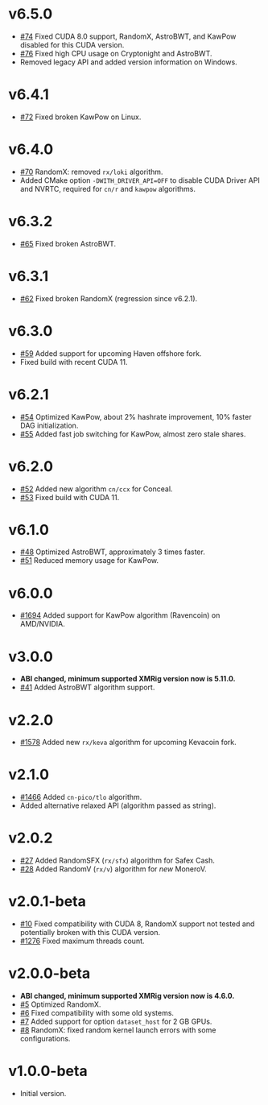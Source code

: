 # v6.5.0
- [#74](https://github.com/xmrig/xmrig-cuda/pull/74) Fixed CUDA 8.0 support, RandomX, AstroBWT, and KawPow disabled for this CUDA version.
- [#76](https://github.com/xmrig/xmrig-cuda/pull/76) Fixed high CPU usage on Cryptonight and AstroBWT.
- Removed legacy API and added version information on Windows.

# v6.4.1
- [#72](https://github.com/xmrig/xmrig-cuda/issues/72) Fixed broken KawPow on Linux.

# v6.4.0
- [#70](https://github.com/xmrig/xmrig-cuda/pull/70) RandomX: removed `rx/loki` algorithm.
- Added CMake option `-DWITH_DRIVER_API=OFF` to disable CUDA Driver API and NVRTC, required for `cn/r` and `kawpow` algorithms.

# v6.3.2
- [#65](https://github.com/xmrig/xmrig-cuda/pull/65) Fixed broken AstroBWT.

# v6.3.1
- [#62](https://github.com/xmrig/xmrig-cuda/pull/62) Fixed broken RandomX (regression since v6.2.1).

# v6.3.0
- [#59](https://github.com/xmrig/xmrig-cuda/pull/59) Added support for upcoming Haven offshore fork.
- Fixed build with recent CUDA 11.

# v6.2.1
- [#54](https://github.com/xmrig/xmrig-cuda/pull/54) Optimized KawPow, about 2% hashrate improvement, 10% faster DAG initialization.
- [#55](https://github.com/xmrig/xmrig-cuda/pull/55) Added fast job switching for KawPow, almost zero stale shares.

# v6.2.0
- [#52](https://github.com/xmrig/xmrig-cuda/pull/52) Added new algorithm `cn/ccx` for Conceal.
- [#53](https://github.com/xmrig/xmrig-cuda/pull/53) Fixed build with CUDA 11.

# v6.1.0
- [#48](https://github.com/xmrig/xmrig-cuda/pull/48) Optimized AstroBWT, approximately 3 times faster.
- [#51](https://github.com/xmrig/xmrig-cuda/pull/51) Reduced memory usage for KawPow.

# v6.0.0
- [#1694](https://github.com/xmrig/xmrig/pull/1694) Added support for KawPow algorithm (Ravencoin) on AMD/NVIDIA.

# v3.0.0
- **ABI changed, minimum supported XMRig version now is 5.11.0.**
- [#41](https://github.com/xmrig/xmrig-cuda/pull/41) Added AstroBWT algorithm support.

# v2.2.0
- [#1578](https://github.com/xmrig/xmrig/pull/1578) Added new `rx/keva` algorithm for upcoming Kevacoin fork.

# v2.1.0
- [#1466](https://github.com/xmrig/xmrig/pull/1466) Added `cn-pico/tlo` algorithm.
- Added alternative relaxed API (algorithm passed as string).

# v2.0.2
- [#27](https://github.com/xmrig/xmrig-cuda/pull/27) Added RandomSFX (`rx/sfx`) algorithm for Safex Cash.
- [#28](https://github.com/xmrig/xmrig-cuda/pull/28) Added RandomV (`rx/v`) algorithm for *new* MoneroV.

# v2.0.1-beta
- [#10](https://github.com/xmrig/xmrig-cuda/pull/10) Fixed compatibility with CUDA 8, RandomX support not tested and potentially broken with this CUDA version.
- [#1276](https://github.com/xmrig/xmrig/issues/1276) Fixed maximum threads count.

# v2.0.0-beta
- **ABI changed, minimum supported XMRig version now is 4.6.0.**
- [#5](https://github.com/xmrig/xmrig-cuda/pull/5) Optimized RandomX.
- [#6](https://github.com/xmrig/xmrig-cuda/issues/6) Fixed compatibility with some old systems.
- [#7](https://github.com/xmrig/xmrig-cuda/pull/7) Added support for option `dataset_host` for 2 GB GPUs.
- [#8](https://github.com/xmrig/xmrig-cuda/pull/8) RandomX: fixed random kernel launch errors with some configurations.

# v1.0.0-beta
- Initial version.
